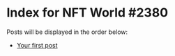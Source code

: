 # Index for NFT World #2380
Posts will be displayed in the order below:

- [Your first post](./001-first.md)

